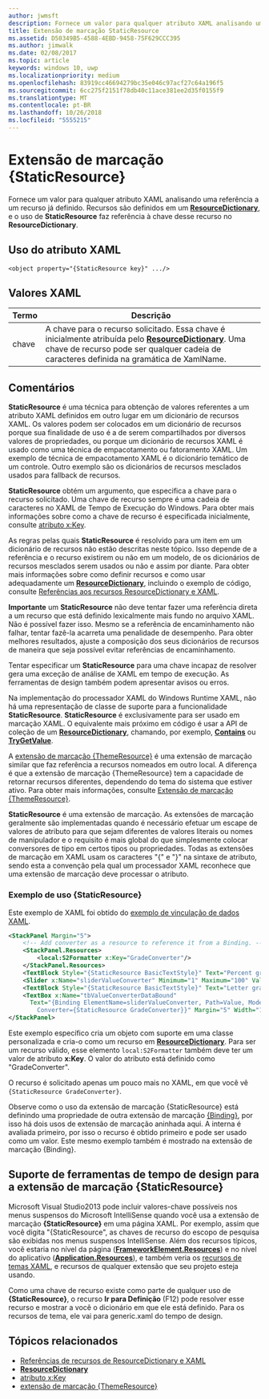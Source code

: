 ```yaml
---
author: jwmsft
description: Fornece um valor para qualquer atributo XAML analisando uma referência a um recurso já definido. Recursos são definidos em um ResourceDictionary, e o uso de StaticResource faz referência à chave desse recurso no ResourceDictionary.
title: Extensão de marcação StaticResource
ms.assetid: D50349B5-4588-4EBD-9458-75F629CCC395
ms.author: jimwalk
ms.date: 02/08/2017
ms.topic: article
keywords: windows 10, uwp
ms.localizationpriority: medium
ms.openlocfilehash: 83919cc46694279bc35e046c97acf27c64a196f5
ms.sourcegitcommit: 6cc275f2151f78db40c11ace381ee2d35f0155f9
ms.translationtype: MT
ms.contentlocale: pt-BR
ms.lasthandoff: 10/26/2018
ms.locfileid: "5555215"
---
```

# <a name="staticresource-markup-extension"></a>Extensão de marcação {StaticResource}


Fornece um valor para qualquer atributo XAML analisando uma referência a um recurso já definido. Recursos são definidos em um [**ResourceDictionary**](https://msdn.microsoft.com/library/windows/apps/br208794), e o uso de **StaticResource** faz referência à chave desse recurso no **ResourceDictionary**.

## <a name="xaml-attribute-usage"></a>Uso do atributo XAML

``` syntax
<object property="{StaticResource key}" .../>
```

## <a name="xaml-values"></a>Valores XAML

| Termo | Descrição |
|------|-------------|
| chave | A chave para o recurso solicitado. Essa chave é inicialmente atribuída pelo [ **ResourceDictionary**](https://msdn.microsoft.com/library/windows/apps/br208794). Uma chave de recurso pode ser qualquer cadeia de caracteres definida na gramática de XamlName. |

## <a name="remarks"></a>Comentários

**StaticResource** é uma técnica para obtenção de valores referentes a um atributo XAML definidos em outro lugar em um dicionário de recursos XAML. Os valores podem ser colocados em um dicionário de recursos porque sua finalidade de uso é a de serem compartilhados por diversos valores de propriedades, ou porque um dicionário de recursos XAML é usado como uma técnica de empacotamento ou fatoramento XAML. Um exemplo de técnica de empacotamento XAML é o dicionário temático de um controle. Outro exemplo são os dicionários de recursos mesclados usados para fallback de recursos.

**StaticResource** obtém um argumento, que especifica a chave para o recurso solicitado. Uma chave de recurso sempre é uma cadeia de caracteres no XAML de Tempo de Execução do Windows. Para obter mais informações sobre como a chave de recurso é especificada inicialmente, consulte [atributo x:Key](x-key-attribute.md).

As regras pelas quais **StaticResource** é resolvido para um item em um dicionário de recursos não estão descritas neste tópico. Isso depende de a referência e o recurso existirem ou não em um modelo, de os dicionários de recursos mesclados serem usados ou não e assim por diante. Para obter mais informações sobre como definir recursos e como usar adequadamente um [**ResourceDictionary**](https://msdn.microsoft.com/library/windows/apps/br208794), incluindo o exemplo de código, consulte [Referências aos recursos ResourceDictionary e XAML](https://msdn.microsoft.com/library/windows/apps/mt187273).

**Importante**  um **StaticResource** não deve tentar fazer uma referência direta a um recurso que está definido lexicalmente mais fundo no arquivo XAML. Não é possível fazer isso. Mesmo se a referência de encaminhamento não falhar, tentar fazê-la acarreta uma penalidade de desempenho. Para obter melhores resultados, ajuste a composição dos seus dicionários de recursos de maneira que seja possível evitar referências de encaminhamento.

Tentar especificar um **StaticResource** para uma chave incapaz de resolver gera uma exceção de análise de XAML em tempo de execução. As ferramentas de design também podem apresentar avisos ou erros.

Na implementação do processador XAML do Windows Runtime XAML, não há uma representação de classe de suporte para a funcionalidade **StaticResource**. **StaticResource** é exclusivamente para ser usado em marcação XAML. O equivalente mais próximo em código é usar a API de coleção de um [**ResourceDictionary**](https://msdn.microsoft.com/library/windows/apps/br208794), chamando, por exemplo, [**Contains**](https://msdn.microsoft.com/library/windows/apps/jj635925) ou [**TryGetValue**](https://msdn.microsoft.com/library/windows/apps/jj603139).

A [extensão de marcação {ThemeResource}](themeresource-markup-extension.md) é uma extensão de marcação similar que faz referência a recursos nomeados em outro local. A diferença é que a extensão de marcação {ThemeResource} tem a capacidade de retornar recursos diferentes, dependendo do tema do sistema que estiver ativo. Para obter mais informações, consulte [Extensão de marcação {ThemeResource}](themeresource-markup-extension.md).

**StaticResource** é uma extensão de marcação. As extensões de marcação geralmente são implementadas quando é necessário efetuar um escape de valores de atributo para que sejam diferentes de valores literais ou nomes de manipulador e o requisito é mais global do que simplesmente colocar conversores de tipo em certos tipos ou propriedades. Todas as extensões de marcação em XAML usam os caracteres "\{" e "\}" na sintaxe de atributo, sendo esta a convenção pela qual um processador XAML reconhece que uma extensão de marcação deve processar o atributo.

### <a name="an-example-staticresource-usage"></a>Exemplo de uso {StaticResource}

Este exemplo de XAML foi obtido do [exemplo de vinculação de dados XAML](http://go.microsoft.com/fwlink/p/?linkid=226854).

```xml
<StackPanel Margin="5">
    <!-- Add converter as a resource to reference it from a Binding. --> 
    <StackPanel.Resources>
        <local:S2Formatter x:Key="GradeConverter"/>
    </StackPanel.Resources>
    <TextBlock Style="{StaticResource BasicTextStyle}" Text="Percent grade:" Margin="5" />
    <Slider x:Name="sliderValueConverter" Minimum="1" Maximum="100" Value="70" Margin="5"/>
    <TextBlock Style="{StaticResource BasicTextStyle}" Text="Letter grade:" Margin="5"/>
    <TextBox x:Name="tbValueConverterDataBound"
      Text="{Binding ElementName=sliderValueConverter, Path=Value, Mode=OneWay,  
        Converter={StaticResource GradeConverter}}" Margin="5" Width="150"/> 
</StackPanel> 
```

Este exemplo específico cria um objeto com suporte em uma classe personalizada e cria-o como um recurso em [**ResourceDictionary**](https://msdn.microsoft.com/library/windows/apps/br208794). Para ser um recurso válido, esse elemento `local:S2Formatter` também deve ter um valor de atributo **x:Key**. O valor do atributo está definido como "GradeConverter".

O recurso é solicitado apenas um pouco mais no XAML, em que você vê `{StaticResource GradeConverter}`.

Observe como o uso da extensão de marcação {StaticResource} está definindo uma propriedade de outra extensão de marcação [{Binding}](binding-markup-extension.md), por isso há dois usos de extensão de marcação aninhada aqui. A interna é avaliada primeiro, por isso o recurso é obtido primeiro e pode ser usado como um valor. Este mesmo exemplo também é mostrado na extensão de marcação {Binding}.

## <a name="design-time-tools-support-for-the-staticresource-markup-extension"></a>Suporte de ferramentas de tempo de design para a extensão de marcação **{StaticResource}**

Microsoft Visual Studio2013 pode incluir valores-chave possíveis nos menus suspensos do Microsoft IntelliSense quando você usa a extensão de marcação **{StaticResource}** em uma página XAML. Por exemplo, assim que você digita "{StaticResource", as chaves de recurso do escopo de pesquisa são exibidas nos menus suspensos IntelliSense. Além dos recursos típicos, você estaria no nível da página ([**FrameworkElement.Resources**](https://msdn.microsoft.com/library/windows/apps/br208740)) e no nível do aplicativo ([**Application.Resources**](https://msdn.microsoft.com/library/windows/apps/br242338)), e também veria os [recursos de temas XAML](https://msdn.microsoft.com/library/windows/apps/mt187274), e recursos de qualquer extensão que seu projeto esteja usando.

Como uma chave de recurso existe como parte de qualquer uso de **{StaticResource}**, o recurso **Ir para Definição** (F12) pode resolver esse recurso e mostrar a você o dicionário em que ele está definido. Para os recursos de tema, ele vai para generic.xaml do tempo de design.

## <a name="related-topics"></a>Tópicos relacionados

* [Referências de recursos de ResourceDictionary e XAML](https://msdn.microsoft.com/library/windows/apps/mt187273)
* [**ResourceDictionary**](https://msdn.microsoft.com/library/windows/apps/br208794)
* [atributo x:Key](x-key-attribute.md)
* [extensão de marcação {ThemeResource}](themeresource-markup-extension.md)

